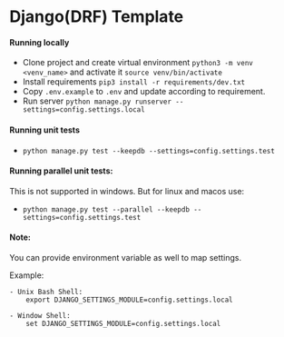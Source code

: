 # Django(DRF) Template

#### Running locally
- Clone project and create virtual environment `python3 -m venv <venv_name>` and activate it `source venv/bin/activate`
- Install requirements `pip3 install -r requirements/dev.txt `
- Copy `.env.example` to `.env` and update according to requirement.
- Run server `python manage.py runserver --settings=config.settings.local`


#### Running unit tests
- `python manage.py test --keepdb --settings=config.settings.test`

#### Running parallel unit tests:
This is not supported in windows. But for linux and macos use:
- `python manage.py test --parallel --keepdb --settings=config.settings.test`

#### Note: 
You can provide environment variable as well to map settings.

Example:

    - Unix Bash Shell:
        export DJANGO_SETTINGS_MODULE=config.settings.local

    - Window Shell:
        set DJANGO_SETTINGS_MODULE=config.settings.local
